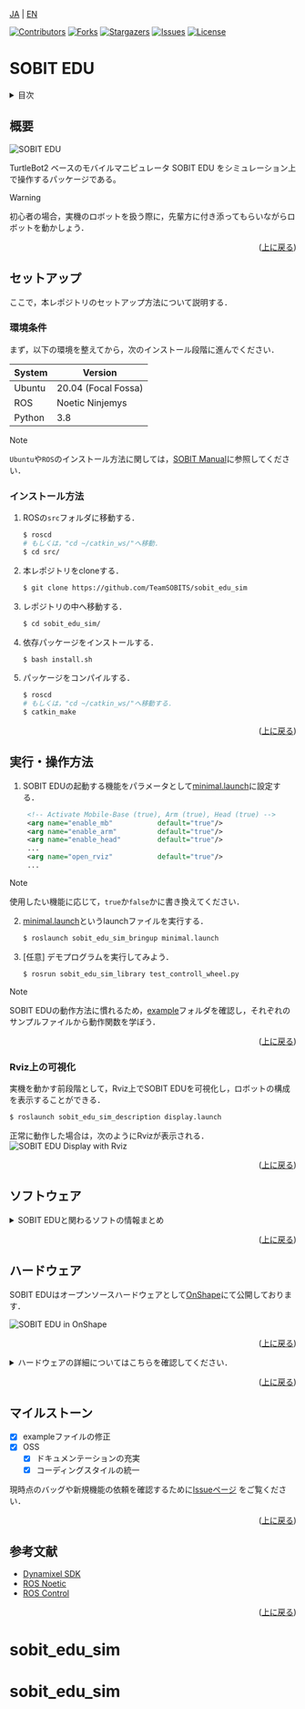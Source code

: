 <a name="readme-top"></a>

[JA](README.md) | [EN](README.en.md)

[![Contributors][contributors-shield]][contributors-url]
[![Forks][forks-shield]][forks-url]
[![Stargazers][stars-shield]][stars-url]
[![Issues][issues-shield]][issues-url]
[![License][license-shield]][license-url]

# SOBIT EDU

<!-- 目次 -->
<details>
  <summary>目次</summary>
  <ol>
    <li>
      <a href="#概要">概要</a>
    </li>
    <li>
      <a href="#セットアップ">セットアップ</a>
      <ul>
        <li><a href="#環境条件">環境条件</a></li>
        <li><a href="#インストール方法">インストール方法</a></li>
      </ul>
    </li>
    <li>
    　<a href="#実行・操作方法">実行・操作方法</a>
      <ul>
        <li><a href="#Rviz上の可視化">Rviz上の可視化</a></li>
      </ul>
    </li>
    <li>
    　<a href="#ソフトウェア">ソフトウェア</a>
      <ul>
        <li><a href="#ジョイントコントローラ">ジョイントコントローラ</a></li>
        <li><a href="#ホイールコントローラ">ホイールコントローラ</a></li>
      </ul>
    </li>
    <li>
    　<a href="#ハードウェア">ハードウェア</a>
      <ul>
        <li><a href="#パーツのダウンロード方法">パーツのダウンロード方法</a></li>
        <li><a href="#電子回路">電子回路</a></li>
        <li><a href="#ロボットの特徴">ロボットの特徴</a></li>
        <li><a href="#部品リスト（BOM）">部品リスト（BOM）</a></li>
      </ul>
    </li>
    <li><a href="#マイルストーン">マイルストーン</a></li>
    <!-- <li><a href="#contributing">Contributing</a></li> -->
    <!-- <li><a href="#license">License</a></li> -->
    <li><a href="#参考文献">参考文献</a></li>
  </ol>
</details>



<!-- レポジトリの概要 -->
## 概要

![SOBIT EDU](img/sobit_edu.png)

TurtleBot2 ベースのモバイルマニピュレータ SOBIT EDU をシミュレーション上で操作するパッケージである。

> [!WARNING]
> 初心者の場合，実機のロボットを扱う際に，先輩方に付き添ってもらいながらロボットを動かしょう．

<p align="right">(<a href="#readme-top">上に戻る</a>)</p>



<!-- セットアップ -->
## セットアップ

ここで，本レポジトリのセットアップ方法について説明する．

### 環境条件

まず，以下の環境を整えてから，次のインストール段階に進んでください．

| System  | Version |
| ------------- | ------------- |
| Ubuntu | 20.04 (Focal Fossa) |
| ROS | Noetic Ninjemys |
| Python | 3.8 |

> [!NOTE]
> `Ubuntu`や`ROS`のインストール方法に関しては，[SOBIT Manual](https://github.com/TeamSOBITS/sobits_manual#%E9%96%8B%E7%99%BA%E7%92%B0%E5%A2%83%E3%81%AB%E3%81%A4%E3%81%84%E3%81%A6)に参照してください．

### インストール方法

1. ROSの`src`フォルダに移動する．
   ```sh
   $ roscd
   # もしくは，"cd ~/catkin_ws/"へ移動．
   $ cd src/
   ```
2. 本レポジトリをcloneする．
   ```sh
   $ git clone https://github.com/TeamSOBITS/sobit_edu_sim
   ```
3. レポジトリの中へ移動する．
   ```sh
   $ cd sobit_edu_sim/
   ```
4. 依存パッケージをインストールする．
   ```sh
   $ bash install.sh
   ```
5. パッケージをコンパイルする．
   ```sh
   $ roscd
   # もしくは，"cd ~/catkin_ws/"へ移動する．
   $ catkin_make
   ```


<p align="right">(<a href="#readme-top">上に戻る</a>)</p>



<!-- 実行・操作方法 -->
## 実行・操作方法

1. SOBIT EDUの起動する機能をパラメータとして[minimal.launch](sobit_edu_bringup/launch/minimal.launch)に設定する．
   ```xml
    <!-- Activate Mobile-Base (true), Arm (true), Head (true) -->
    <arg name="enable_mb"           default="true"/>
    <arg name="enable_arm"          default="true"/>
    <arg name="enable_head"         default="true"/>
    ...
    <arg name="open_rviz"           default="true"/>
    ...
   ```
> [!NOTE]
> 使用したい機能に応じて，`true`か`false`かに書き換えてください．

2. [minimal.launch](sobit_edu_sim_bringup/launch/minimal.launch)というlaunchファイルを実行する．
   ```sh
   $ roslaunch sobit_edu_sim_bringup minimal.launch
   ```
3. [任意] デモプログラムを実行してみよう．
   ```sh
   $ rosrun sobit_edu_sim_library test_controll_wheel.py
   ```

> [!NOTE]
> SOBIT EDUの動作方法に慣れるため，[example](sobit_edu_sim_library/example/)フォルダを確認し，それぞれのサンプルファイルから動作関数を学ぼう．

<p align="right">(<a href="#readme-top">上に戻る</a>)</p>


### Rviz上の可視化

実機を動かす前段階として，Rviz上でSOBIT EDUを可視化し，ロボットの構成を表示することができる．

```sh
$ roslaunch sobit_edu_sim_description display.launch
```

正常に動作した場合は，次のようにRvizが表示される．
![SOBIT EDU Display with Rviz](img/sobit_edu_display.png)

<p align="right">(<a href="#readme-top">上に戻る</a>)</p>


## ソフトウェア
<details>
<summary>SOBIT EDUと関わるソフトの情報まとめ</summary>


### ジョイントコントローラ

SOBIT EDUのパンチルト機構とマニピュレータを動かすための情報まとめとなる．

<p align="right">(<a href="#readme-top">上に戻る</a>)</p>


#### 動作関数

1.  `moveToPose()` : 決められたポーズに動かす．
    ```cpp
    bool moveToPose(
        const std::string& pose_name,   // ポーズ名
        const double sec = 5.0          // 動作時間 (s)
    );
    ```

> [!NOTE]
> 既存のポーズは[sobit_edu_pose.yaml](sobit_edu_sim_library/config/sobit_edu_pose.yaml)に確認でいます．ポーズの作成方法については[ポーズの設定方法](#ポーズの設定方法)をご参照ください．

2.  `moveJoint()` : 指定されたジョイントを任意の角度を動かす．
    ```cpp
    bool sobit::SobitEduJointController::moveJoint (
        const Joint joint_num,          // ジョイント名 (定数名)
        const double rad,               // 回転角度 (rad)
        const double sec = 5.0,         // 回転時間 (s)
        bool is_sleep = true            // 回転後に待機するかどうか
    );
    ```

> [!NOTE]
> `ジョイント名`は[ジョイント名](#ジョイント名)をご確認ください．

3.  `moveAllJoint()` : 指定されたジョイントを任意の角度を動かす．
    ```cpp
    bool sobit::SobitEduJointController::moveJoint (
        const double arm_shoulder_pan,  // 各ジョイントの回転角度(arm_shoulder_pan) 
        const double arm_shoulder_tilt, // 各ジョイントの回転角度(arm_shoulder_tilt)
        const double arm_elbow_tilt,    // 各ジョイントの回転角度(arm_elbow_tilt)
        const double arm_wrist_tilt,    // 各ジョイントの回転角度(arm_wrist_tilt)
        const double hand,              // 各ジョイントの回転角度(hand)
        const double head_camera_pan,   // 各ジョイントの回転角度(head_camera_pan)
        const double head_camera_tilt,  // 各ジョイントの回転角度(head_camera_tilt)
        const double sec = 5.0,         // 回転時間 (s)
        bool is_sleep = true            // 回転後に待機するかどうか
    );
    ```

1.  `moveHeadPanTilt()` : パンチルト機構を任意の角度に動かす
    ```cpp
    bool sobit::SobitEduJointController::moveHeadPanTilt(
        const double pan_rad,           // パンの回転角度 (rad)
        const double tilt_rad,          // チルトの回転角度 (rad)
        const double sec = 5.0,         // 移動時間 (s)
        bool is_sleep = true            // 回転後に待機するかどうか
    );
    ```
 
1.  `moveArm()` : アームの関節を任意の角度に動かす．
    ```cpp
    bool sobit::SobitEduJointController::moveArm(
        const double arm_shoulder_pan,  // 各ジョイントの回転角度(arm_shoulder_pan) 
        const double arm_shoulder_tilt, // 各ジョイントの回転角度(arm_shoulder_tilt)
        const double arm_elbow_tilt,    // 各ジョイントの回転角度(arm_elbow_tilt)
        const double arm_wrist_tilt,    // 各ジョイントの回転角度(arm_wrist_tilt)
        const double hand,              // 各ジョイントの回転角度(hand)
        const double sec = 5.0,         // 回転時間 (s)
        bool is_sleep = true            // 回転後に待機するかどうか
    );
    ```


1.  `moveGripperToTargetCoord()` : ハンドをxyz座標に動かす（把持モード）．
    ```cpp
    bool sobit::SobitEduJointController::moveGripperToTargetCoord(
        const double target_pos_x,       // 把持目的地のx (m)
        const double target_pos_y,       // 把持目的地のy (m)
        const double target_pos_z,       // 把持目的地のz (m)
        const double shift_x,            // xyz座標のx軸をシフトする (m)
        const double shift_y,            // xyz座標のy軸をシフトする (m)
        const double shift_z             // xyz座標のz軸をシフトする (m)
        const double sec = 5.0,          // 回転時間 (s)
        bool is_sleep = true             // 回転後に待機するかどうか
    );
    ```

1.  `moveGripperToTargetTF()` : ハンドをtf名に動かす（把持モード）．
    ```cpp
    bool sobit::SobitEduJointController::moveGripperToTargetTF(
        const std::string& target_name,     // 把持目的tf名
        const double shift_x,               // xyz座標のx軸をシフトする (m)
        const double shift_y,               // xyz座標のy軸をシフトする (m)
        const double shift_z                // xyz座標のz軸をシフトする (m)
        const double sec = 5.0,             // 回転時間 (s)
        bool is_sleep = true                // 回転後に待機するかどうか
    );
    ```

1.  `moveGripperToPlaceCoord()` : ハンドをxyz座標に動かす（配置モード）．
    ```cpp
    bool sobit::SobitEduJointController::moveGripperToPlaceCoord(
        const double target_pos_x,       // 配置目的地のx (m)
        const double target_pos_y,       // 配置目的地のy (m)
        const double target_pos_z,       // 配置目的地のz (m)
        const double shift_x,            // xyz座標のx軸をシフトする (m)
        const double shift_y,            // xyz座標のy軸をシフトする (m)
        const double shift_z             // xyz座標のz軸をシフトする (m)
        const double sec = 5.0,          // 回転時間 (s)
        bool is_sleep = true             // 回転後に待機するかどうか
    ); 
    ```

1.  `moveGripperToPlaceTF()` : ハンドをtf名に動かす（配置モード）．
    ```cpp
    bool sobit::SobitEduJointController::moveGripperToPlaceTF(
        const std::string& target_name,     // 配置目的tf名
        const double shift_x,               // xyz座標のx軸をシフトする (m)
        const double shift_y,               // xyz座標のy軸をシフトする (m)
        const double shift_z                // xyz座標のz軸をシフトする (m)
        const double sec = 5.0,             // 回転時間 (s)
        bool is_sleep = true                // 回転後に待機するかどうか
    );
    ```

1.  `graspDecision()` : 定めた範囲内の電流値を超えた場合，把持判定を返す．
    ```cpp
    bool sobit::SobitEduJointController::graspDecision(
        const int min_curr = 300,       // trueを返す最小の電流値
        const int max_curr = 1000       // trueを返す最大の電流値
     );
    ```

1.  `placeDecision()` : 定めた範囲内の電流値を超えた場合，配置判定を返す．
    ```cpp
    bool sobit::SobitEduJointController::graspDecision( 
        const int min_curr = 500,       // trueを返す最小の電流値
        const int max_curr = 1000       // trueを返す最大の電流値
    );
    ```

<p align="right">(<a href="#readme-top">上に戻る</a>)</p>


#### ジョイント名

SOBIT EDUのジョイント名とその定数名を以下の通りとなる．


| ジョイント番号 | ジョイント名 | ジョイント定数名 |
| :---: | --- | --- |
| 0 | arm_shoulder_pan_joint | ARM_SHOULDER_PAN_JOINT |
| 1 | arm_shoulder_1_tilt_joint | ARM_SHOULDER_1_TILT_JOINT |
| 2 | arm_shoulder_2_tilt_joint | ARM_SHOULDER_2_TILT_JOINT |
| 3 | arm_elbow_1_tilt_joint | ARM_ELBOW_1_TILT_JOINT |
| 4 | arm_elbow_2_tilt_joint | ARM_ELBOW_2_TILT_JOINT |
| 5 | arm_wrist_tilt_joint | ARM_WRIST_TILT_JOINT |
| 6 | hand_joint | HAND_JOINT |
| 7 | head_camera_pan_joint | HEAD_CAMERA_PAN_JOINT |
| 8 | head_camera_tilt_joint | HEAD_CAMERA_TILT_JOINT |


<p align="right">(<a href="#readme-top">上に戻る</a>)</p>


#### ポーズの設定方法

[sobit_edu_pose.yaml](sobit_edu_sim_library/config/sobit_edu_pose.yaml)というファイルでポーズの追加・編集ができます．以下のようなフォーマットになる．

```yaml
sobit_edu_pose:
    - { 
        pose_name: "pose_name",
        arm_shoulder_pan_joint: 0.00,
        arm_shoulder_1_tilt_joint: 1.5708,
        arm_elbow_1_tilt_joint: -1.40,
        arm_wrist_tilt_joint: -0.17,
        hand_joint: -1.00,
        head_camera_pan_joint: 0.00,
        head_camera_tilt_joint: 0.00
    }
    ...
```  

### ホイールコントローラ
SOBIT EDUの移動機構を動かすための情報まとめとなる．

<p align="right">(<a href="#readme-top">上に戻る</a>)</p>


#### 動作関数
1.  `controlWheelLinear()` : 並進（直進移動・斜め移動・横移動）を移動さす．
    ```cpp
    bool sobit::SobitEduWheelController::controlWheelLinear (
        const double distance,            // 直進移動距離 (m)
    )
    ```  
2.  `controlWheelRotateRad()` : 回転運動を行う(弧度法：Radian)
    ```cpp
    bool sobit::SobitEduWheelController::controlWheelRotateRad (
        const double angle_rad,             // 中心回転角度 (rad)
    )
    ```  
3.  `controlWheelRotateDeg()`   :   回転運動を行う(度数法：Degree)
    ```cpp
    bool sobit::SobitEduWheelController::controlWheelRotateDeg ( 
        const double angle_deg,             // 中心回転角度 (deg)
    )
    ```

</details>

<p align="right">(<a href="#readme-top">上に戻る</a>)</p>


## ハードウェア

SOBIT EDUはオープンソースハードウェアとして[OnShape](https://cad.onshape.com/documents/0aff733aa8798f27efd96de3/w/e6c482276f9b94eef89215b6/e/a80437dc83d4b5d5f30b153e)にて公開しております．

![SOBIT EDU in OnShape](img/sobit_edu_onshape.png)

<p align="right">(<a href="#readme-top">上に戻る</a>)</p>


<details>
<summary>ハードウェアの詳細についてはこちらを確認してください．</summary>

### パーツのダウンロード方法

1. Onshapeにアクセスしてみよう．

> [!NOTE]
> ファイルをダウンロードするために，`OnShape`のアカウントを作成する必要がない．ただし，本ドキュメント全体をコピする場合，アカウントの作成を推薦する．

2. `Instances`の中にパーツを右クリックで選択する．
2. 一覧が表示され，`Export`ボタンを押してください．
1. 表示されたウィンドウの中に，`Format`という項目がある．`STEP`を選択してください．
1. 最後に，青色の`Export`ボタンを押してダウンロードが開始される．

<p align="right">(<a href="#readme-top">上に戻る</a>)</p>


### 電子回路

TBD

<p align="right">(<a href="#readme-top">上に戻る</a>)</p>


### ロボットの特徴

| 項目 | 詳細 |
| --- | --- |
| 最大直進速度 | 0.65[m/s] |
| 最大回転速度 | 3.1415[rad/s] |
| 最大ペイロード | 0.35[kg] |
| サイズ (長さx幅x高さ) | 640x400x1150[mm] |
| 重量 | 10.5[kg] |
| リモートコントローラ | PS3/PS4 |
| LiDAR | UST-20LX |
| RGB-D | Azure Kinect DK|
| IMU | LSM6DSMUS |
| スピーカー | モノラルスピーカー |
| マイク | モノラルガンマイクロホン |
| アクチュエータ (アーム) | 7 x XM430-W320 |
| 移動機構 | TurtleBot2 |
| 電源 | 2 x Makita 6.0Ah 18V |
| PC接続 | USB |

<p align="right">(<a href="#readme-top">上に戻る</a>)</p>


### 部品リスト（BOM）

| 部品 | 型番 | 個数 | 購入先 |
| --- | --- | --- | --- |
| --- | --- | 1 | [link]() |
| --- | --- | 1 | [link]() |
| --- | --- | 1 | [link]() |
| --- | --- | 1 | [link]() |
| --- | --- | 1 | [link]() |
| --- | --- | 1 | [link]() |
| --- | --- | 1 | [link]() |
| --- | --- | 1 | [link]() |
| --- | --- | 1 | [link]() |
| --- | --- | 1 | [link]() |
| --- | --- | 1 | [link]() |
| --- | --- | 1 | [link]() |
| --- | --- | 1 | [link]() |

</details>

<p align="right">(<a href="#readme-top">上に戻る</a>)</p>


<!-- マイルストーン -->
## マイルストーン

- [x] exampleファイルの修正
- [x] OSS
    - [x] ドキュメンテーションの充実
    - [x] コーディングスタイルの統一

現時点のバッグや新規機能の依頼を確認するために[Issueページ][issues-url] をご覧ください．

<p align="right">(<a href="#readme-top">上に戻る</a>)</p>


<!-- CONTRIBUTING -->
<!-- ## Contributing

Contributions are what make the open source community such an amazing place to learn, inspire, and create. Any contributions you make are **greatly appreciated**.

If you have a suggestion that would make this better, please fork the repo and create a pull request. You can also simply open an issue with the tag "enhancement".
Don't forget to give the project a star! Thanks again!

1. Fork the Project
2. Create your Feature Branch (`git checkout -b feature/AmazingFeature`)
3. Commit your Changes (`git commit -m 'Add some AmazingFeature'`)
4. Push to the Branch (`git push origin feature/AmazingFeature`)
5. Open a Pull Request

<p align="right">(<a href="#readme-top">上に戻る</a>)</p> -->



<!-- LICENSE -->
<!-- ## License

Distributed under the MIT License. See `LICENSE.txt` for more NOTErmation.

<p align="right">(<a href="#readme-top">上に戻る</a>)</p> -->



<!-- 参考文献 -->
## 参考文献

* [Dynamixel SDK](https://emanual.robotis.com/docs/en/software/dynamixel/dynamixel_sdk/overview/)
* [ROS Noetic](http://wiki.ros.org/noetic)
* [ROS Control](http://wiki.ros.org/ros_control)

<p align="right">(<a href="#readme-top">上に戻る</a>)</p>



<!-- MARKDOWN LINKS & IMAGES -->
<!-- https://www.markdownguide.org/basic-syntax/#reference-style-links -->
[contributors-shield]: https://img.shields.io/github/contributors/TeamSOBITS/sobit_edu.svg?style=for-the-badge
[contributors-url]: https://github.com/TeamSOBITS/sobit_edu/graphs/contributors
[forks-shield]: https://img.shields.io/github/forks/TeamSOBITS/sobit_edu.svg?style=for-the-badge
[forks-url]: https://github.com/TeamSOBITS/sobit_edu/network/members
[stars-shield]: https://img.shields.io/github/stars/TeamSOBITS/sobit_edu.svg?style=for-the-badge
[stars-url]: https://github.com/TeamSOBITS/sobit_edu/stargazers
[issues-shield]: https://img.shields.io/github/issues/TeamSOBITS/sobit_edu.svg?style=for-the-badge
[issues-url]: https://github.com/TeamSOBITS/sobit_edu/issues
[license-shield]: https://img.shields.io/github/license/TeamSOBITS/sobit_edu.svg?style=for-the-badge
[license-url]: LICENSE
# sobit_edu_sim
# sobit_edu_sim
